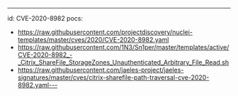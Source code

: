---
id: CVE-2020-8982
pocs:
  - https://raw.githubusercontent.com/projectdiscovery/nuclei-templates/master/cves/2020/CVE-2020-8982.yaml
  - https://raw.githubusercontent.com/1N3/Sn1per/master/templates/active/CVE-2020-8982_-_Citrix_ShareFile_StorageZones_Unauthenticated_Arbitrary_File_Read.sh
  - https://raw.githubusercontent.com/jaeles-project/jaeles-signatures/master/cves/citrix-sharefile-path-traversal-cve-2020-8982.yaml---
